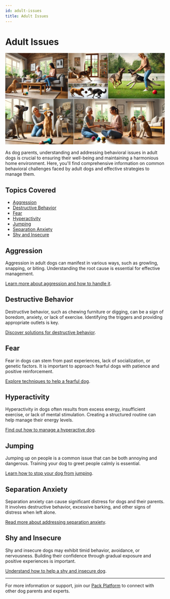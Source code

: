```yaml
---
id: adult-issues
title: Adult Issues
---
```


# Adult Issues

![OhMyDog Rocks Banner](../../../static/img/Adult-Cover.jpg)


As dog parents, understanding and addressing behavioral issues in adult dogs is crucial to ensuring their well-being and maintaining a harmonious home environment. Here, you'll find comprehensive information on common behavioral challenges faced by adult dogs and effective strategies to manage them.

## Topics Covered

- [Aggression](./Aggression.md)
- [Destructive Behavior](./Destructive.md)
- [Fear](./Fear.md)
- [Hyperactivity](./Hyper-Activity.md)
- [Jumping](./Jumping.md)
- [Separation Anxiety](./Separation-Anxiety.md)
- [Shy and Insecure](./Shy-Insecure.md)

## Aggression

Aggression in adult dogs can manifest in various ways, such as growling, snapping, or biting. Understanding the root cause is essential for effective management.

[Learn more about aggression and how to handle it](./Aggression.md).

## Destructive Behavior

Destructive behavior, such as chewing furniture or digging, can be a sign of boredom, anxiety, or lack of exercise. Identifying the triggers and providing appropriate outlets is key.

[Discover solutions for destructive behavior](./Destructive.md).

## Fear

Fear in dogs can stem from past experiences, lack of socialization, or genetic factors. It is important to approach fearful dogs with patience and positive reinforcement.

[Explore techniques to help a fearful dog](./Fear.md).

## Hyperactivity

Hyperactivity in dogs often results from excess energy, insufficient exercise, or lack of mental stimulation. Creating a structured routine can help manage their energy levels.

[Find out how to manage a hyperactive dog](./Hyper-Activity.md).

## Jumping

Jumping up on people is a common issue that can be both annoying and dangerous. Training your dog to greet people calmly is essential.

[Learn how to stop your dog from jumping](./Jumping.md).

## Separation Anxiety

Separation anxiety can cause significant distress for dogs and their parents. It involves destructive behavior, excessive barking, and other signs of distress when left alone.

[Read more about addressing separation anxiety](./Separation-Anxiety.md).

## Shy and Insecure

Shy and insecure dogs may exhibit timid behavior, avoidance, or nervousness. Building their confidence through gradual exposure and positive experiences is important.

[Understand how to help a shy and insecure dog](./Shy-Insecure.md).

---

For more information or support, join our [Pack Platform](/pack-platform) to connect with other dog parents and experts.

